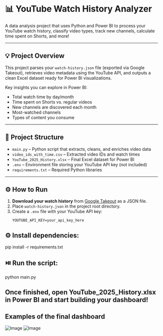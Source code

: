 # 📊 YouTube Watch History Analyzer

A data analysis project that uses Python and Power BI to process your YouTube watch history, classify video types, track new channels, calculate time spent on Shorts, and more!

---

## 💡 Project Overview

This project parses your `watch-history.json` file (exported via Google Takeout), retrieves video metadata using the YouTube API, and outputs a clean Excel dataset ready for Power BI visualizations.

Key insights you can explore in Power BI:

- Total watch time by day/month
- Time spent on Shorts vs. regular videos
- New channels are discovered each month
- Most-watched channels
- Types of content you consume

---

## 📁 Project Structure

- `main.py` – Python script that extracts, cleans, and enriches video data
- `video_ids_with_time.csv` – Extracted video IDs and watch times
- `YouTube_2025_History.xlsx` – Final Excel dataset for Power BI
- `.env` – Environment file storing your YouTube API key (not included)
- `requirements.txt` – Required Python libraries

---

## ⚙️ How to Run

1. **Download your watch history** from [Google Takeout](https://takeout.google.com/) as a JSON file.
2. Place `watch-history.json` in the project root directory.
3. Create a `.env` file with your YouTube API key:
   ```env
   YOUTUBE_API_KEY=your_api_key_here

## ⚙️ Install dependencies:

pip install -r requirements.txt

## ⏯️ Run the script:

python main.py

## Once finished, open YouTube_2025_History.xlsx in Power BI and start building your dashboard!

## Examples of the final dashboard 

![Image](https://github.com/user-attachments/assets/3883f127-030c-4f78-b829-b564f79458fb)
![Image](https://github.com/user-attachments/assets/18db6ab8-dfaa-495c-8931-87bc2a506da8)
